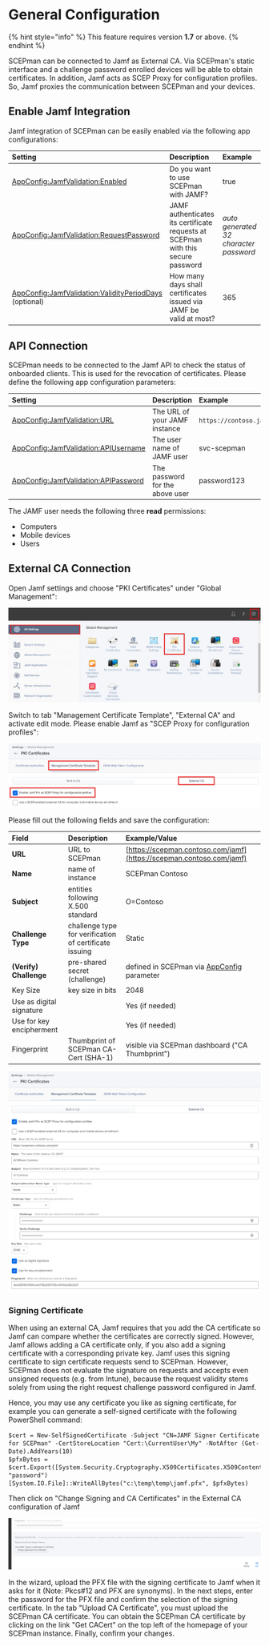# General Configuration

{% hint style="info" %}
This feature requires version **1.7** or above.
{% endhint %}

SCEPman can be connected to Jamf as External CA. Via SCEPman's static interface and a challenge password enrolled devices will be able to obtain certificates. In addition, Jamf acts as SCEP Proxy for configuration profiles. So, Jamf proxies the communication between SCEPman and your devices.

## Enable Jamf Integration

Jamf integration of SCEPman can be easily enabled via the following app configurations:

| Setting | Description | Example |
| :--- | :--- | :--- |
| [AppConfig:JamfValidation:Enabled](../../scepman-configuration/optional/application-settings.md#appconfig-jamfvalidation-enabled) | Do you want to use SCEPman with JAMF? | true |
| [AppConfig:JamfValidation:RequestPassword](../../scepman-configuration/optional/application-settings.md#appconfig-jamfvalidation-requestpassword) | JAMF authenticates its certificate requests at SCEPman with this secure password | _auto generated 32 character password_ |
| [AppConfig:JamfValidation:ValidityPeriodDays](../../scepman-configuration/optional/application-settings.md#appconfig-jamfvalidation-validityperioddays) \(optional\) | How many days shall certificates issued via JAMF be valid at most? | 365 |

## API Connection

SCEPman needs to be connected to the Jamf API to check the status of onboarded clients. This is used for the revocation of certificates. Please define the following app configuration parameters:

| Setting | Description | Example |
| :--- | :--- | :--- |
| [AppConfig:JamfValidation:URL](../../scepman-configuration/optional/application-settings.md#appconfig-jamfvalidation-url) | The URL of your JAMF instance | `https://contoso.jamfcloud.com` |
| [AppConfig:JamfValidation:APIUsername](../../scepman-configuration/optional/application-settings.md#appconfig-jamfvalidation-apiusername) | The user name of JAMF user | svc-scepman |
| [AppConfig:JamfValidation:APIPassword](../../scepman-configuration/optional/application-settings.md#appconfig-jamfvalidation-apipassword) | The password for the above user | password123 |

The JAMF user needs the following three **read** permissions:

* Computers
* Mobile devices
* Users

## External CA Connection

Open Jamf settings and choose "PKI Certificates" under "Global Management":

![](../../.gitbook/assets/image%20%2823%29.png)

Switch to tab "Management Certificate Template", "External CA" and activate edit mode. Please enable Jamf as "SCEP Proxy for configuration profiles":

![](../../.gitbook/assets/image%20%2826%29.png)

Please fill out the following fields and save the configuration:

| Field | Description | Example/Value |
| :--- | :--- | :--- |
| **URL** | URL to SCEPman | [https://scepman.contoso.com/jamf](https://scepman.contoso.com/jamf) |
| **Name** | name of instance | SCEPman Contoso |
| **Subject** | entities following X.500 standard | O=Contoso |
| **Challenge Type** | challenge type for verification of certificate issuing | Static |
| **\(Verify\) Challenge** | pre-shared secret \(challenge\) | defined in SCEPman via [AppConfig](../../scepman-configuration/optional/application-settings.md#appconfig-jamfvalidation-requestpassword) parameter |
| Key Size | key size in bits | 2048 |
| Use as digital signature |  | Yes \(if needed\) |
| Use for key encipherment |  | Yes \(if needed\) |
| Fingerprint | Thumbprint of SCEPman CA-Cert \(SHA-1\) | visible via SCEPman dashboard \("CA Thumbprint"\) |

![](../../.gitbook/assets/image%20%2827%29.png)

### Signing Certificate

When using an external CA, Jamf requires that you add the CA certificate so Jamf can compare whether the certificates are correctly signed. However, Jamf allows adding a CA certificate only, if you also add a signing certificate with a corresponding private key. Jamf uses this signing certificate to sign certificate requests send to SCEPman. However, SCEPman does not evaluate the signature on requests and accepts even unsigned requests \(e.g. from Intune\), because the request validity stems solely from using the right request challenge password configured in Jamf.

Hence, you may use any certificate you like as signing certificate, for example you can generate a self-signed certificate with the following PowerShell command:

```text
$cert = New-SelfSignedCertificate -Subject "CN=JAMF Signer Certificate for SCEPman" -CertStoreLocation "Cert:\CurrentUser\My" -NotAfter (Get-Date).AddYears(10)
$pfxBytes = $cert.Export([System.Security.Cryptography.X509Certificates.X509ContentType]::Pfx, "password")
[System.IO.File]::WriteAllBytes("c:\temp\temp\jamf.pfx", $pfxBytes)
```

Then click on "Change Signing and CA Certificates" in the External CA configuration of Jamf

![](../../.gitbook/assets/jamfsigningcertificate.png)

In the wizard, upload the PFX file with the signing certificate to Jamf when it asks for it \(Note: Pkcs\#12 and PFX are synonyms\). In the next steps, enter the password for the PFX file and confirm the selection of the signing certificate. In the tab "Upload CA Certificate", you must upload the SCEPman CA certificate. You can obtain the SCEPman CA certificate by clicking on the link "Get CACert" on the top left of the homepage of your SCEPman instance. Finally, confirm your changes.

